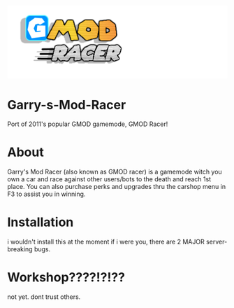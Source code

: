 ![gamemode_logo](https://raw.githubusercontent.com/pootis-network/Garry-s-Mod-Racer/master/logo.png)
# Garry-s-Mod-Racer
Port of 2011's popular GMOD gamemode, GMOD Racer!
# About
Garry's Mod Racer (also known as GMOD racer) is a gamemode witch you own a car and race against other users/bots
to the death and reach 1st place. You can also purchase perks and upgrades thru the carshop menu in F3 to assist you in winning.
# Installation
i wouldn't install this at the moment if i were you, there are 2 MAJOR server-breaking bugs.
# Workshop????!?!??
not yet. dont trust others.

